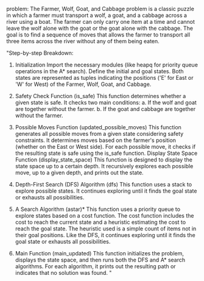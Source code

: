 problem: The Farmer, Wolf, Goat, and Cabbage problem is a classic puzzle in which a farmer must transport a wolf, a goat, and a cabbage across a river using a boat. The farmer can only carry one item at a time and cannot leave the wolf alone with the goat or the goat alone with the cabbage. The goal is to find a sequence of moves that allows the farmer to transport all three items across the river without any of them being eaten.


"Step-by-step Breakdown:

1. Initialization
Import the necessary modules (like heapq for priority queue operations in the A* search).
Define the initial and goal states. Both states are represented as tuples indicating the positions ('E' for East or 'W' for West) of the Farmer, Wolf, Goat, and Cabbage.

2. Safety Check Function (is_safe)
This function determines whether a given state is safe.
It checks two main conditions:
a. If the wolf and goat are together without the farmer.
b. If the goat and cabbage are together without the farmer.

3. Possible Moves Function (updated_possible_moves)
This function generates all possible moves from a given state considering safety constraints.
It determines moves based on the farmer's position (whether on the East or West side).
For each possible move, it checks if the resulting state is safe using the is_safe function.
Display State Space Function (display_state_space)
This function is designed to display the state space up to a certain depth.
It recursively explores each possible move, up to a given depth, and prints out the state.

4. Depth-First Search (DFS) Algorithm (dfs)
This function uses a stack to explore possible states.
It continues exploring until it finds the goal state or exhausts all possibilities.

5. A Search Algorithm (astar)*
This function uses a priority queue to explore states based on a cost function.
The cost function includes the cost to reach the current state and a heuristic estimating the cost to reach the goal state.
The heuristic used is a simple count of items not in their goal positions.
Like the DFS, it continues exploring until it finds the goal state or exhausts all possibilities.

6. Main Function (main_updated)
This function initializes the problem, displays the state space, and then runs both the DFS and A* search algorithms.
For each algorithm, it prints out the resulting path or indicates that no solution was found.
"
